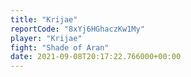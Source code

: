 ```yaml
---
title: "Krijae"
reportCode: "8xYj6HGhaczKw1My"
player: "Krijae"
fight: "Shade of Aran"
date: 2021-09-08T20:17:22.766000+00:00
---
```

